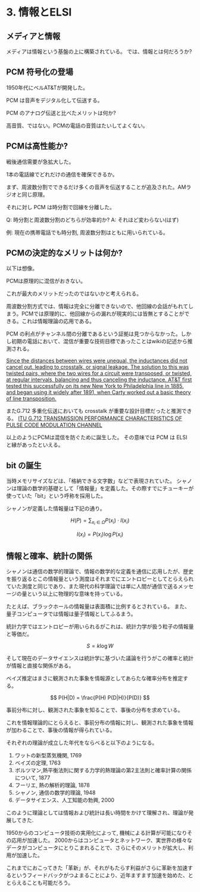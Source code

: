# 3. 情報とELSI

## メディアと情報

メディアは情報という基盤の上に構築されている。
では、情報とは何だろうか?

## PCM 符号化の登場

1950年代にベルAT&Tが開発した。

PCM は音声をデジタル化して伝送する。

PCM のアナログ伝送と比べたメリットは何か?

高音質、ではない。PCMの電話の音質はたいしてよくない。

## PCMは高性能か?

戦後通信需要が急拡大した。

1本の電話線でどれだけの通信を確保できるか。

まず、周波数分割でできるだけ多くの音声を伝送することが追及された。AMラジオと同じ原理。

それに対し PCM は時分割で回線を分離した。

Q: 時分割と周波数分割のどちらが効率的か?
A: それほど変わらない(はず)

例: 現在の携帯電話でも時分割, 周波数分割はともに用いられている。

## PCMの決定的なメリットは何か?

以下は想像。

PCMは原理的に混信がおきない。

これが最大のメリットだったのではないかと考えられる。

周波数分割方式では、情報は完全に分離できないので、他回線の会話がもれてしまう。PCMでは原理的に、他回線からの漏れが現実的には皆無とすることができる。これは情報理論の応用である。

PCM の利点がチャンネル間の分離であるという証拠は見つからなかった。しかし初期の電話において、混信が重要な技術目標であったことはwikiの記述から推測される。

[Since the distances between wires were unequal, the inductances did not cancel out, leading to crosstalk, or signal leakage. The solution to this was twisted pairs, where the two wires for a circuit were transposed, or twisted, at regular intervals, balancing and thus canceling the inductance. AT&T first tested this successfully on its new New York to Philadelphia line in 1885, and began using it widely after 1891, when Carty worked out a basic theory of line transposition.](https://ethw.org/Telephone_Transmission)

またG.712 多重化伝送においても crosstalk が重要な設計目標だったと推測できる。
[ITU G.712 TRANSMISSION PERFORMANCE CHARACTERISTICS OF PULSE CODE MODULATION CHANNEL](https://www.itu.int/rec/dologin_pub.asp?lang=s&id=T-REC-G.712-199611-S!!PDF-E&type=items)

以上のようにPCMは混信を防ぐために誕生した。
その意味では PCM は ELSI と縁があったといえる。

## bit の誕生

当時メモリサイズなどは、「格納できる文字数」などで表現されていた。
シャノンは理論の数学的基礎として「情報量」を定義した。その際すでにチューキーが使っていた「bit」という呼称を採用した。

シャノンが定義した情報量は下記の通り。


$${\displaystyle H(P) = \sum_{x_{i}\in \Omega }P(x_{i}) \cdot I(x_{i}) }$$


$${I(x_{i})=P(x_{i})\log P(x_{i})}$$


## 情報と確率、統計の関係

シャノンは通信の数学的理論で、情報の数学的な定義を通信に応用したが、歴史を振り返るとこの情報量という測度はそれまでにエントロピーとしてとらえられていた測度と同じであり、また現代の科学理論では単に人間が通信で送るメッセージの量という以上に物理的な意味を持っている。

たとえば、ブラックホールの情報量は表面積に比例するとされている。
また、量子コンピュータでは情報は量子情報としてふるまう。


統計力学ではエントロピーが用いられるがこれは、統計力学が扱う粒子の情報量と等価だ。

$$ { S=k \log W} $$

そして現在のデータサイエンスは統計学に基づいた議論を行うがこの確率と統計が情報と直接な関係がある。

ベイズ推定はまさに観測された事象を情報源としてあらたな確率分布を推定する。

$$
P(H|D) = \frac{P(H) P(D|H)}{P(D)}
$$

事前分布に対し、観測された事象を知ることで、事後の分布を求めている。

これを情報理論的にとらえると、事前分布の情報に対し、観測された事象を情報が加わることで、事後の情報が得られている。

それぞれの理論が成立した年代をならべると以下のようになる。

1. ワットの新型蒸気機関, 1769
1. ベイズの定理, 1763
1. ボルツマン,熱平衡法則に関する力学的熱理論の第2主法則と確率計算の関係について, 1877
1. フーリエ, 熱の解析的理論, 1878
1. シャノン, 通信の数学的理論, 1948
1. データサイエンス、人工知能の勃興, 2000

このように理論としては情報および統計は長い時間をかけて理解され、理論が発展してきた.

1950からのコンピュータ技術の実用化によって, 機械による計算が可能になりその応用が加速した。
2000からはコンピュータとネットワーク、実世界の様々なデータがコンピュータにとりこまれることで、さらにそのメリットが拡大し、利用が加速した。

これまでにおこってきた「革新」が、それがもたらす利益がさらに革新を加速するというフィードバックがつよまることにより、近年ますます加速を始めた、ととらえることも可能だろう。









## 



